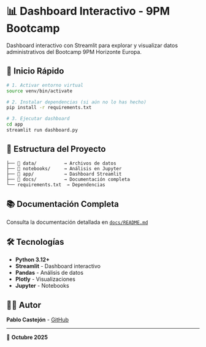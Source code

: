 # 📊 Dashboard Interactivo - 9PM Bootcamp

Dashboard interactivo con Streamlit para explorar y visualizar datos administrativos del Bootcamp 9PM Horizonte Europa.

## 🚀 Inicio Rápido

```bash
# 1. Activar entorno virtual
source venv/bin/activate

# 2. Instalar dependencias (si aún no lo has hecho)
pip install -r requirements.txt

# 3. Ejecutar dashboard
cd app
streamlit run dashboard.py
```

## 📁 Estructura del Proyecto

```
├── 📂 data/          → Archivos de datos
├── 📂 notebooks/     → Análisis en Jupyter
├── 📂 app/           → Dashboard Streamlit
├── 📂 docs/          → Documentación completa
└── requirements.txt  → Dependencias
```

## 📚 Documentación Completa

Consulta la documentación detallada en [`docs/README.md`](docs/README.md)

## 🛠️ Tecnologías

- **Python 3.12+**
- **Streamlit** - Dashboard interactivo
- **Pandas** - Análisis de datos
- **Plotly** - Visualizaciones
- **Jupyter** - Notebooks

## 👨‍💻 Autor

**Pablo Castejón** - [GitHub](https://github.com/pablocastejon)

---

📅 **Octubre 2025**
